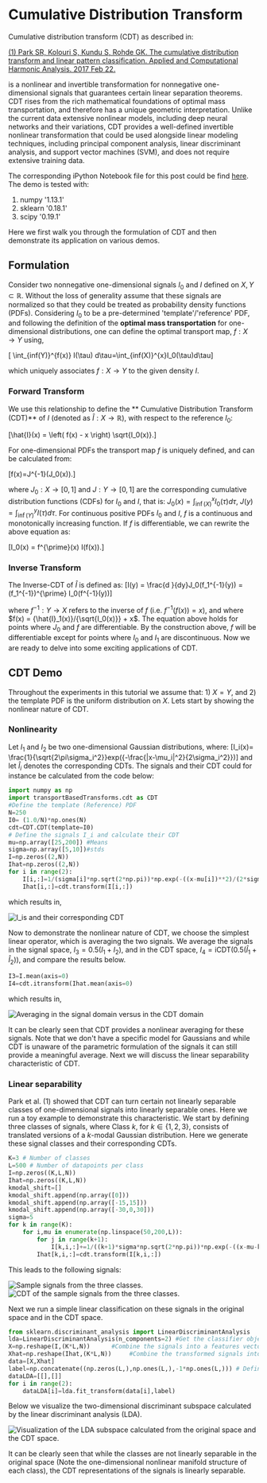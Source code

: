 # Cumulative Distribution Transform


Cumulative distribution transform (CDT) as described in:

[(1) Park SR, Kolouri S, Kundu S, Rohde GK. The cumulative distribution transform and linear pattern classification. Applied and Computational Harmonic Analysis. 2017 Feb 22.](http://www.sciencedirect.com/science/article/pii/S1063520317300076)

is a nonlinear and invertible transformation for nonnegative one-dimensional signals that guarantees certain linear separation theorems. CDT rises from the rich mathematical foundations of optimal mass transportation, and therefore has a unique geometric interpretation. Unlike the current data extensive nonlinear models, including deep neural networks and their variations, CDT provides a well-defined invertible nonlinear transformation that could be used alongside linear modeling techniques, including principal component analysis, linear discriminant analysis, and support vector machines (SVM), and does not require extensive training data.

 The corresponding iPython Notebook file for this post could be find [here](https://github.com/skolouri/Cumulative-Distribution-Transform/blob/master/CDT_Demo.ipynb). The demo is tested with:

1. numpy '1.13.1'
2. sklearn '0.18.1'
3. scipy '0.19.1'

Here we first walk you through the formulation of CDT and then demonstrate its application on various demos.

## Formulation

Consider two nonnegative one-dimensional signals $I_0$ and $I$ defined on $X,Y\subset\mathbb{R}$. Without the loss of generality assume that these signals are normalized so that they could be treated as probability density functions (PDFs). Considering $I_0$ to be a pre-determined 'template'/'reference' PDF, and following the definition of the **optimal mass transportation**  for one-dimensional distributions, one can define the optimal transport map, $f:X \rightarrow Y$ using,

\[ \int_{inf(Y)}^{f(x)} I(\tau) d\tau=\int_{inf(X)}^{x}I_0(\tau)d\tau\]

which uniquely associates $f:X\rightarrow Y$ to the given density $I$.

### Forward Transform
We use this relationship to define the ** Cumulative Distribution Transform (CDT)** of $I$ (denoted as $\hat{I}: X \to \mathbb{R}$), with respect to the reference $I_0$:

\[\hat{I}(x) = \left(  f(x) - x \right) \sqrt{I_0(x)}.\]

For one-dimensional PDFs the transport map $f$ is uniquely defined, and can be calculated from:

\[f(x)=J^{-1}(J_0(x)).\]

where $J_0: X \to [0,1]$ and $J: Y \to [0,1]$ are the corresponding cumulative distribution functions (CDFs) for ${I}_0$ and $I$, that is: $J_0(x) = \int_{\inf(X)}^x I_0(\tau) d\tau$, $J(y) = \int_{\inf(Y)}^y I(\tau) d\tau$. For continuous positive PDFs $I_0$ and $I$, $f$ is a continuous and monotonically increasing function. If $f$ is differentiable, we can rewrite the above equation as:

\[I_0(x) = f^{\prime}(x) I(f(x)).\]

### Inverse Transform

The Inverse-CDT of $\hat{I}$ is defined as:
\[I(y) = \frac{d }{dy}J_0(f_1^{-1}(y)) = (f_1^{-1})^{\prime} I_0(f^{-1}(y))\]

where $f^{-1}: Y \to X$ refers to the inverse of $f$ (i.e. $f^{-1}(f(x)) = x$), and where $f(x) =  {\hat{I}_1(x)}/{\sqrt{I_0(x)}} + x$. The equation above holds for points where $J_0$ and $f$ are differentiable. By the construction above, $f$ will be differentiable except for points where $I_0$ and $I_1$ are discontinuous. Now we are ready to delve into some exciting applications of CDT.

## CDT Demo

Throughout the experiments in this tutorial we assume that: 1) $X=Y$, and 2) the template PDF is the uniform distribution on $X$. Lets start by showing the nonlinear nature of CDT.

### Nonlinearity

Let $I_1$ and $I_2$ be two one-dimensional Gaussian distributions, where:
\[I_i(x)= \frac{1}{\sqrt{2\pi\sigma_i^2}}exp({-\frac{|x-\mu_i|^2}{2\sigma_i^2}})\]
and let $\hat{I}_i$ denotes the corresponding CDTs. The signals and their CDT could for instance be calculated from the code below:

```python
import numpy as np
import transportBasedTransforms.cdt as CDT
#Define the template (Reference) PDF
N=250
I0= (1.0/N)*np.ones(N)
cdt=CDT.CDT(template=I0)
# Define the signals I_i and calculate their CDT
mu=np.array([25,200]) #Means
sigma=np.array([5,10])#stds
I=np.zeros((2,N))
Ihat=np.zeros((2,N))
for i in range(2):
    I[i,:]=1/(sigma[i]*np.sqrt(2*np.pi))*np.exp(-((x-mu[i])**2)/(2*sigma[i]**2))
    Ihat[i,:]=cdt.transform(I[i,:])
```
which results in,

![$I_i$s and their corresponding CDT](Figures/figure1.png)

Now to demonstrate the nonlinear nature of CDT, we choose the simplest linear operator, which is averaging the two signals. We average the signals in the signal space, $I_3=0.5(I_1+I_2)$, and in the CDT space, $I_4=\text{iCDT}(0.5(\hat{I}_1+\hat{I}_2))$, and compare the results below.

```python
I3=I.mean(axis=0)
I4=cdt.itransform(Ihat.mean(axis=0)
```
which results in,

![Averaging in the signal domain versus in the CDT domain](Figures/figure2.png)

It can be clearly seen that CDT provides a nonlinear averaging for these signals. Note that we don't have a specific model for Gaussians and while CDT is unaware of the parametric formulation of the signals it can still provide a meaningful average. Next we will discuss the linear separability characteristic of CDT.

### Linear separability

Park et al. (1) showed that CDT can turn certain not linearly separable classes of one-dimensional signals into linearly separable ones. Here we run a toy example to demonstrate this characteristic. We start by defining three classes of signals, where Class $k$, for $k\in\{1,2,3\}$, consists of translated versions of a $k$-modal Gaussian distribution. Here we generate these signal classes and their corresponding CDTs.

```python
K=3 # Number of classes
L=500 # Number of datapoints per class  
I=np.zeros((K,L,N))
Ihat=np.zeros((K,L,N))
kmodal_shift=[]
kmodal_shift.append(np.array([0]))
kmodal_shift.append(np.array([-15,15]))
kmodal_shift.append(np.array([-30,0,30]))
sigma=5
for k in range(K):
    for i,mu in enumerate(np.linspace(50,200,L)):
        for j in range(k+1):
            I[k,i,:]+=1/((k+1)*sigma*np.sqrt(2*np.pi))*np.exp(-((x-mu-kmodal_shift[k][j])**2)/(2*sigma**2))
        Ihat[k,i,:]=cdt.transform(I[k,i,:])
```

This leads to the following signals:

![Sample signals from the three classes.](Figures/figure3_a.png)
![CDT of the sample signals from the three classes.](Figures/figure3_b.png)

Next we run a simple linear classification on these signals in the original space and in the CDT space.

```python
from sklearn.discriminant_analysis import LinearDiscriminantAnalysis
lda=LinearDiscriminantAnalysis(n_components=2) #Get the classifier object
X=np.reshape(I,(K*L,N))      #Combine the signals into a features vector X
Xhat=np.reshape(Ihat,(K*L,N))     #Combine the transformed signals into a features vector Xhat
data=[X,Xhat]
label=np.concatenate((np.zeros(L,),np.ones(L,),-1*np.ones(L,))) # Define the labels as -1,0,1 for the three classes
dataLDA=[[],[]]
for i in range(2):
    dataLDA[i]=lda.fit_transform(data[i],label)
```

Below we visualize the two-dimensional discriminant subspace calculated by the linear discriminant analysis (LDA).

![Visualization of the LDA subspace calculated from the original space and the CDT space.](Figures/figure4.png)

It can be clearly seen that while the classes are not linearly separable in the original space (Note the one-dimensional nonlinear manifold structure of each class), the CDT representations of the signals is linearly separable.
